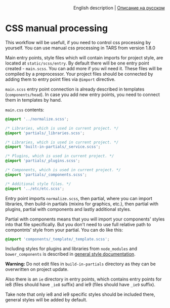 <p align="right">
English description | <a href="../ru/css-manual-processing.md">Описание на русском</a>
</p>

# CSS manual processing

This workflow will be usefull, if you need to control css processing by yourself. You can use manual css processing in TARS from version 1.8.0

Main entry points, style files which will contain imports for project style, are located at `static/scss/entry`. By default there will be one entry point created - `main.scss`. You can add more if you wil need it. These files will be compiled by a preprocessor. Your project files should be connected by adding them to entry point files via `@import` directive.

`main.scss` entry point connection is already described in templates (`components/head`). In case you add new entry points, you need to connect them in templates by hand.

`main.css` contents:

```scss
@import '../normalize.scss';

/* Libraries, which is used in current project. */
@import 'partials/_libraries.scss';

/* Libraries, which is used in current project. */
@import 'built-in-partials/_service.scss';

/* Plugins, which is used in current project. */
@import 'partials/_plugins.scss';

/* Components, which is used in current project. */
@import 'partials/_components.scss';

/* Additional style files. */
@import '../etc/etc.scss';
```

Entry point imports `normalize.scss`, then partial, where you can import libraries, then build-in partials (mixins for graphics, etc.), then partial with plugins, partial with components and lastly additional styles.

Partial with components means that you will import your components' styles into that file specifically. But you don't need to use full relative path to compontnts' style from your partial. You can do like this:

```scss
@import 'components/_template/_template.scss';
```

Including styles for plugins and libraries from `node_modules` and `bower_components` is described  in [general style documentation](css-processing.md).

**Warning:** Do not edit files in `build-in-partials` directory as they can be overwritten on project update.

Also there is an `ie` directory in entry points, which contains entry points for ie8 (files should have `_ie8` suffix) and ie9 (files should have `_ie9` suffix).

Take note that only ie8 and ie9 specific styles should be included there, general styles will be added by default.

